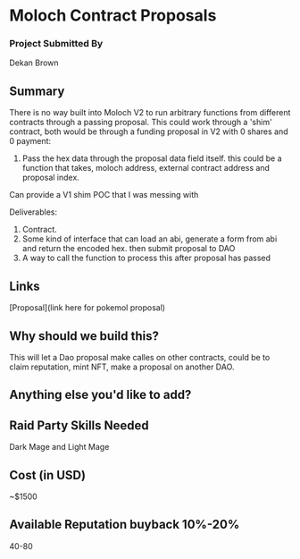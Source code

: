 # Moloch Contract Proposals

### Project Submitted By

Dekan Brown

## Summary

There is no way built into Moloch V2 to run arbitrary functions from different contracts through a passing proposal. This could work through a 'shim' contract, both would be through a funding proposal in V2 with 0 shares and 0 payment:

1) Pass the hex data through the proposal data field itself. this could be a function that takes, moloch address, external contract address and proposal index.

Can provide a V1 shim POC that I was messing with

Deliverables:

1. Contract.
2. Some kind of interface that can load an abi, generate a form from abi and return the encoded hex. then submit proposal to DAO
3. A way to call the function to process this after proposal has passed

## Links

[Proposal](link here for pokemol proposal)

## Why should we build this?

This will let a Dao proposal make calles on other contracts, could be to claim reputation, mint NFT, make a proposal on another DAO.

## Anything else you'd like to add?


## Raid Party Skills Needed

Dark Mage and Light Mage

## Cost (in USD)

\~$1500

## Available Reputation buyback 10%-20%

40-80
